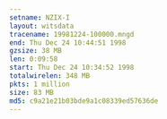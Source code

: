 ```yaml
---
setname: NZIX-I
layout: witsdata
tracename: 19981224-100000.mngd
end: Thu Dec 24 10:44:51 1998
gzsize: 38 MB
len: 0:09:58
start: Thu Dec 24 10:34:52 1998
totalwirelen: 348 MB
pkts: 1 million
size: 83 MB
md5: c9a21e21b03bde9a1c08339ed57636de
---
```

